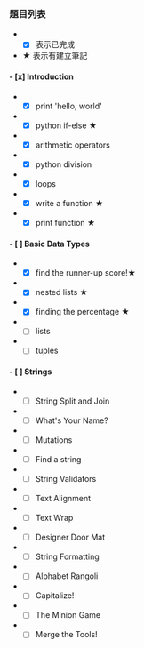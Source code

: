 ### 題目列表 
- - [x] 表示已完成
- ★ 表示有建立筆記
#### - [x] Introduction 
* - [x] print 'hello, world'
* - [x] python if-else ★
* - [x] arithmetic operators
* - [x] python division
* - [x] loops
* - [x] write a function ★
* - [x] print function ★
#### - [ ] Basic Data Types
* - [x] find the runner-up score!★
* - [x] nested lists ★
* - [x] finding the percentage ★
* - [ ] lists
* - [ ] tuples
#### - [ ] Strings
* - [ ] String Split and Join
* - [ ] What's Your Name?
* - [ ] Mutations
* - [ ] Find a string
* - [ ] String Validators
* - [ ] Text Alignment
* - [ ] Text Wrap
* - [ ] Designer Door Mat
* - [ ] String Formatting
* - [ ] Alphabet Rangoli
* - [ ] Capitalize!
* - [ ] The Minion Game
* - [ ] Merge the Tools!
